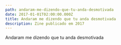 ```yaml
---
path: andaram-me-dizendo-que-tu-anda-desmotivada
date: 2017-01-01T02:00:00.000Z
title: Andaram me dizendo que tu anda desmotivada
description: Zine publicado em 2017
---
```

Andaram me dizendo que tu anda desmotivada